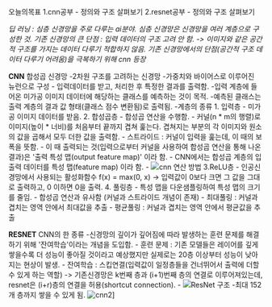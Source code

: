 오늘의목표
1.cnn공부 - 정의와 구조 살펴보기
2.resnet공부 - 정의와 구조 살펴보기

*딥 러닝 : 심층 신경망을 주로 다루는 ai분야. 심층 신경망은 신경망을 여러 계층으로 구성한 것.*
*기존 신경망의 큰 단점 : 입력 데이터의 구조 고려 안 함. -> 이미지와 같은 공간적 구조를 가지는 데이터 다루기 적합하지 않음.*
*기존 신경망에서의 단점(공간적 구조 데이터 다루기 어려움)을 극복하기 위해 cnn 등장*

**CNN**
합성곱 신경망
-2차원 구조를 고려하는 신경망
-가중치와 바이어스로 이루어진 뉴런으로 구성
	- 입력데이터를 받고, 처리한 후 특정한 결과를 출력함.
-입력 계층에 들어온 미가공 이미지 데이터에 해당하는 클래스를 예측하는 것이 목적.
	-예측된 클래스는 출력 계층의 결과 값 형태(클래스 점수 변환됨)로 출력됨.
-계층의 종류
	1. 입력층
		- 미가공 이미지 데이터를 받음.
	2. 합성곱층
		- 합성곱 연산을 수행함.
		- 커널(n * m의 행렬)로 이미지(높이 * 너비)를 처음부터 끝까지 겹쳐 훑는다. 겹쳐지는 부분의 각 이미지와 원소의 값을 곱해서 모두 더한 값을 출력함.
		- 스트라이드 : 커널이 입력을 훑는데, 이 때의 보폭을 뜻함.
		- 이 때 출력되는 것(입력으로부터 커널을 사용하여 합성곱 연산을 통해 나온 결과)은 '출력 특성 맵(output feature map)' 이라 함.
		- CNN에서는 합성곱 계층의 입출력 데이터를 특성 맵(feature map) 이라 함.
		- ![cnn 연산 방법](https://ejkiwi.github.io/lib/media/cnn1.png)
	3.ReLU층
		- 인공신경망에서 사용되는 활성화함수 f(x) = max(0, x) -> 입력값이 0보다 크면 그 값을 그대로 출력하고, 0 이하면 0을 출력.
	4. 풀링층
		- 특성 맵을 다운샘플링하여 특성 맵의 크기를 줄임.
		- 합성곱 연산과 유사함 (커널과 스트라이드 개념이 존재)
		- 최대풀링 : 커널과 겹치는 영역 안에서 최대값을 추출
		- 평균풀링 : 커널과 겹치는 영역 안에서 평균값을 추출


**RESNET**
CNN의 한 종류
-신경망의 깊이가 깊어짐에 따라 발생하는 훈련 문제를 해결하기 위해 '잔여학습'이라는 개념을 도입함.
	- 훈련 문제 : 기존 모델들은 레이어를 깊게 쌓을수록 더 성능이 좋아질 것이라고 예상했지만 실제로는 20층 이상부터 성능이 낮아지는 현상이 발생.
	- 잔여학습 : 스킵연결(입력값이 일정층들을 건너뛰어서 출력에 더할 수 있게 하는 역할) -> 기존신경망은 k번째 층과 (i+1)번째 층의 연결로 이루어져있는데, resnet은 (i+r)층의 연결을 허용(shortcut connection).
	- ![ResNet 구조](https://ejkiwi.github.io/lib/media/resnet.png)
-최대 152개 층까지 쌓을 수 있게 됨.
![cnn2](https://ejkiwi.github.io/lib/media/cnn2.png)]